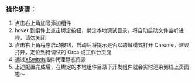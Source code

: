 ### 操作步骤：

1. 点击右上角加号添加组件
2. hover 到组件上点击绑定按钮，绑定本地调试目录，将自动启动文件监听进程，请勿关闭
3. 点击右上角程序启动按钮，启动后将提示是否以跨域模式打开 Chrome，建议打开，定位到待调试的 Orca 或工作台页面
4. 通过[XSwitch](https://chrome.google.com/webstore/detail/xswitch/idkjhjggpffolpidfkikidcokdkdaogg)插件代理静态资源
5. 上述配置完成后，在绑定的本地组件目录下开发组件就会实时渲染到线上页面啦～
